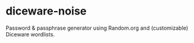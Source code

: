 # diceware-noise
Password &amp; passphrase generator using Random.org and (customizable) Diceware wordlists.
